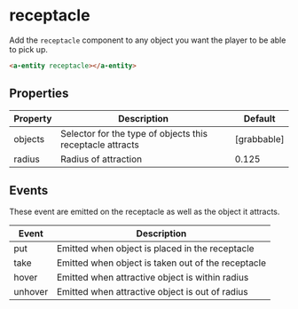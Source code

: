 # receptacle

Add the `receptacle` component to any object you want the player to be able to pick up.

```html
<a-entity receptacle></a-entity>
```


## Properties

| Property | Description                                               | Default      |
| -------- | --------------------------------------------------------- | ------------ |
| objects  | Selector for the type of objects this receptacle attracts | \[grabbable] |
| radius   | Radius of attraction                                      | 0.125        |


## Events

These event are emitted on the receptacle as well as the object it attracts.

| Event   | Description                                                    |
| ------- | -------------------------------------------------------------- |
| put     | Emitted when object is placed in the receptacle                |
| take    | Emitted when object is taken out of the receptacle             |
| hover   | Emitted when attractive object is within radius                |
| unhover | Emitted when attractive object is out of radius                |
